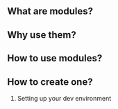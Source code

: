 ## What are modules?

## Why use them?

## How to use modules?

## How to create one?

1. Setting up your dev environment 



